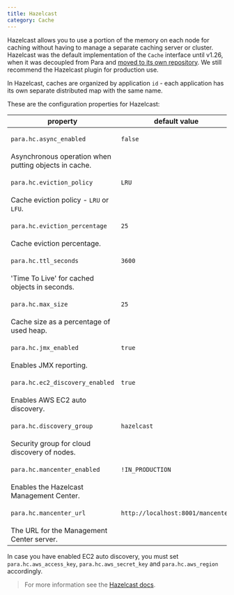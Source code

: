 ```yaml
---
title: Hazelcast
category: Cache
---
```


Hazelcast allows you to use a portion of the memory on each node for caching without having to manage a separate
caching server or cluster. Hazelcast was the default implementation of the `Cache` interface until v1.26, when it
was decoupled from Para and [moved to its own repository](https://github.com/Erudika/para-cache-hazelcast). We still
recommend the Hazelcast plugin for production use.

In Hazelcast, caches are organized by application `id` - each application has its own separate distributed map
with the same name.

These are the configuration properties for Hazelcast:

<table class="table table-striped">
	<thead>
		<tr>
			<th>property</th>
			<th>default value</th>
		</tr>
	</thead>
	<tbody>
		<tr><td>

`para.hc.async_enabled`</td><td>

`false`</td></tr>
		<tr><td>Asynchronous operation when putting objects in cache.</td></tr>
		<tr><td>

`para.hc.eviction_policy`</td><td>

`LRU`</td></tr>
		<tr><td>Cache eviction policy - `LRU` or `LFU`. </td></tr>
		<tr><td>

`para.hc.eviction_percentage`</td><td>

`25`</td></tr>
		<tr><td>Cache eviction percentage. </td></tr>
		<tr><td>

`para.hc.ttl_seconds`</td><td>

`3600`</td></tr>
		<tr><td>'Time To Live' for cached objects in seconds. </td></tr>
		<tr><td>

`para.hc.max_size`</td><td>

`25`</td></tr>
		<tr><td>Cache size as a percentage of used heap. </td></tr>
		<tr><td>

`para.hc.jmx_enabled`</td><td>

`true`</td></tr>
		<tr><td>Enables JMX reporting. </td></tr>
		<tr><td>

`para.hc.ec2_discovery_enabled`</td><td>

`true`</td></tr>
		<tr><td>Enables AWS EC2 auto discovery. </td></tr>
		<tr><td>

`para.hc.discovery_group`</td><td>

`hazelcast`</td></tr>
		<tr><td>Security group for cloud discovery of nodes. </td></tr>
		<tr><td>

`para.hc.mancenter_enabled`</td><td>

`!IN_PRODUCTION`</td></tr>
		<tr><td>Enables the Hazelcast Management Center. </td></tr>
		<tr><td>

`para.hc.mancenter_url`</td><td>

`http://localhost:8001/mancenter`</td></tr>
		<tr><td>The URL for the Management Center server. </td></tr>
	</tbody>
</table>

In case you have enabled EC2 auto discovery, you must set `para.hc.aws_access_key`,
`para.hc.aws_secret_key` and `para.hc.aws_region` accordingly.

> For more information see the [Hazelcast docs](http://www.hazelcast.org/docs/latest/manual/html-single).
